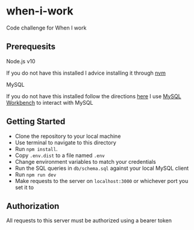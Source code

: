 # when-i-work

Code challenge for When I work

## Prerequesits

Node.js v10

If you do not have this installed I advice installing it through [nvm]([google.com](https://github.com/nvm-sh/nvm))

MySQL

If you do not have this installed follow the directions [here](https://dev.mysql.com/doc/refman/8.0/en/installing.html)
I use [MySQL Workbench](https://www.mysql.com/products/workbench/) to interact with MySQL

## Getting Started

- Clone the repository to your local machine
- Use terminal to navigate to this directory
- Run `npm install`.
- Copy `.env.dist` to a file named `.env`
- Change environment variables to match your credentials
- Run the SQL queries in `db/schema.sql` against your local MySQL client
- Run `npm run dev`
- Make requests to the server on `localhost:3000` or whichever port you set it to

## Authorization

All requests to this server must be authorized using a bearer token
